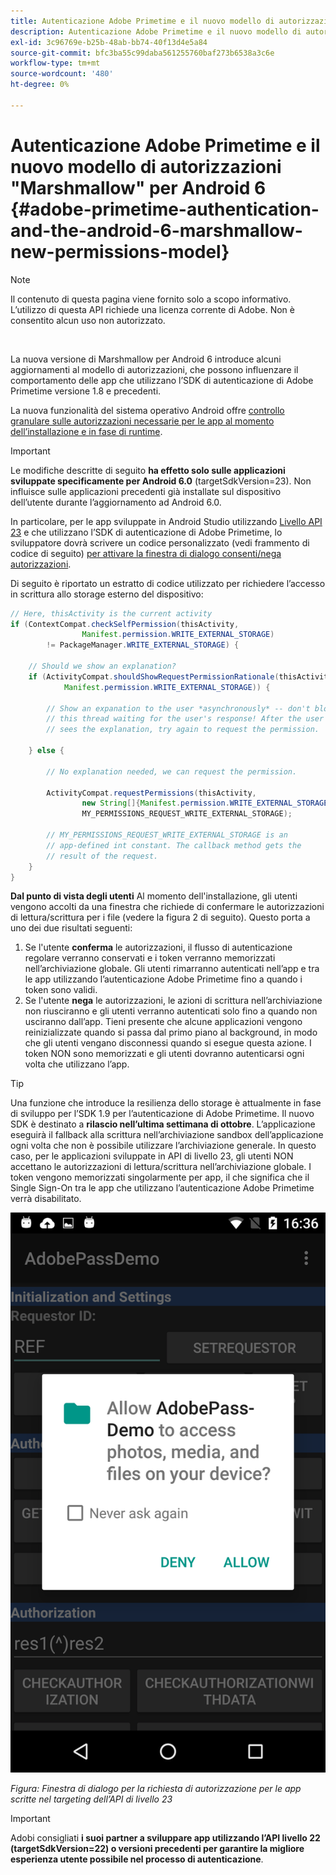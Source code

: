 ```yaml
---
title: Autenticazione Adobe Primetime e il nuovo modello di autorizzazioni "Marshmallow" per Android 6
description: Autenticazione Adobe Primetime e il nuovo modello di autorizzazioni "Marshmallow" per Android 6
exl-id: 3c96769e-b25b-48ab-bb74-40f13d4e5a84
source-git-commit: bfc3ba55c99daba561255760baf273b6538a3c6e
workflow-type: tm+mt
source-wordcount: '480'
ht-degree: 0%

---
```


# Autenticazione Adobe Primetime e il nuovo modello di autorizzazioni &quot;Marshmallow&quot; per Android 6 {#adobe-primetime-authentication-and-the-android-6-marshmallow-new-permissions-model}

>[!NOTE]
>
>Il contenuto di questa pagina viene fornito solo a scopo informativo. L’utilizzo di questa API richiede una licenza corrente di Adobe. Non è consentito alcun uso non autorizzato.

</br>

La nuova versione di Marshmallow per Android 6 introduce alcuni aggiornamenti al modello di autorizzazioni, che possono influenzare il comportamento delle app che utilizzano l’SDK di autenticazione di Adobe Primetime versione 1.8 e precedenti. 

La nuova funzionalità del sistema operativo Android offre [controllo granulare sulle autorizzazioni necessarie per le app al momento dell’installazione e in fase di runtime](https://developer.android.com/about/versions/marshmallow/android-6.0-changes.html).

>[!IMPORTANT]
>
>Le modifiche descritte di seguito **ha effetto solo sulle applicazioni sviluppate specificamente per Android 6.0** (targetSdkVersion=23). Non influisce sulle applicazioni precedenti già installate sul dispositivo dell’utente durante l’aggiornamento ad Android 6.0. 


In particolare, per le app sviluppate in Android Studio utilizzando [Livello API 23](http://developer.android.com/sdk/api_diff/23/changes.html) e che utilizzano l’SDK di autenticazione di Adobe Primetime, lo sviluppatore dovrà scrivere un codice personalizzato (vedi frammento di codice di seguito) [per attivare la finestra di dialogo consenti/nega autorizzazioni](https://developer.android.com/training/permissions/requesting.html). 

Di seguito è riportato un estratto di codice utilizzato per richiedere l’accesso in scrittura allo storage esterno del dispositivo:

```java
// Here, thisActivity is the current activity
if (ContextCompat.checkSelfPermission(thisActivity,
                Manifest.permission.WRITE_EXTERNAL_STORAGE)
        != PackageManager.WRITE_EXTERNAL_STORAGE) {

    // Should we show an explanation?
    if (ActivityCompat.shouldShowRequestPermissionRationale(thisActivity,
            Manifest.permission.WRITE_EXTERNAL_STORAGE)) {

        // Show an expanation to the user *asynchronously* -- don't block
        // this thread waiting for the user's response! After the user
        // sees the explanation, try again to request the permission.

    } else {

        // No explanation needed, we can request the permission.

        ActivityCompat.requestPermissions(thisActivity,
                new String[]{Manifest.permission.WRITE_EXTERNAL_STORAGE},
                MY_PERMISSIONS_REQUEST_WRITE_EXTERNAL_STORAGE);

        // MY_PERMISSIONS_REQUEST_WRITE_EXTERNAL_STORAGE is an
        // app-defined int constant. The callback method gets the
        // result of the request.
    }
}
```




**Dal punto di vista degli utenti** Al momento dell&#39;installazione, gli utenti vengono accolti da una finestra che richiede di confermare le autorizzazioni di lettura/scrittura per i file (vedere la figura 2 di seguito). Questo porta a uno dei due risultati seguenti:

1. Se l&#39;utente **conferma** le autorizzazioni, il flusso di autenticazione regolare verranno conservati e i token verranno memorizzati nell’archiviazione globale. Gli utenti rimarranno autenticati nell’app e tra le app utilizzando l’autenticazione Adobe Primetime fino a quando i token sono validi.
1. Se l&#39;utente **nega** le autorizzazioni, le azioni di scrittura nell’archiviazione non riusciranno e gli utenti verranno autenticati solo fino a quando non usciranno dall’app. Tieni presente che alcune applicazioni vengono reinizializzate quando si passa dal primo piano al background, in modo che gli utenti vengano disconnessi quando si esegue questa azione. I token NON sono memorizzati e gli utenti dovranno autenticarsi ogni volta che utilizzano l’app. 


>[!TIP]
>
>Una funzione che introduce la resilienza dello storage è attualmente in fase di sviluppo per l’SDK 1.9 per l’autenticazione di Adobe Primetime. Il nuovo SDK è destinato a **rilascio nell’ultima settimana di ottobre**. L’applicazione eseguirà il fallback alla scrittura nell’archiviazione sandbox dell’applicazione ogni volta che non è possibile utilizzare l’archiviazione generale. In questo caso, per le applicazioni sviluppate in API di livello 23, gli utenti NON accettano le autorizzazioni di lettura/scrittura nell’archiviazione globale. I token vengono memorizzati singolarmente per app, il che significa che il Single Sign-On tra le app che utilizzano l’autenticazione Adobe Primetime verrà disabilitato.


![](assets/android-permissions-request.png)

*Figura: Finestra di dialogo per la richiesta di autorizzazione per le app scritte nel targeting dell’API di livello 23*

>[!IMPORTANT]
>
> Adobi consigliati **i suoi partner a sviluppare app utilizzando l’API livello 22 (targetSdkVersion=22) o versioni precedenti per garantire la migliore esperienza utente possibile nel processo di autenticazione**.
